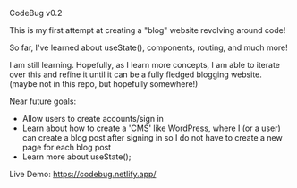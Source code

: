 CodeBug v0.2

This is my first attempt at creating a "blog" website revolving around code!

So far, I've learned about useState(), components, routing, and much more! 

I am still learning. Hopefully, as I learn more concepts, I am able to iterate over this and refine it until it can be a fully fledged blogging website.
(maybe not in this repo, but hopefully somewhere!)

Near future goals:
- Allow users to create accounts/sign in
- Learn about how to create a 'CMS' like WordPress, where I (or a user) can create a blog post after signing in so I do not have to create a new page for each blog post
- Learn more about useState();

Live Demo: https://codebug.netlify.app/
